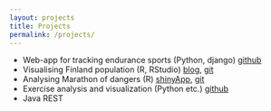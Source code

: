 ```yaml
---
layout: projects
title: Projects
permalink: /projects/
---
```


- Web-app for tracking endurance sports (Python, django) [github](https://github.com/tkettu/rokego)
- Visualising Finland population (R, RStudio) [blog](https://teroki.wordpress.com/2017/01/26/suomen-vaeston-jakautumisen-visualisointia/), [git](https://github.com/tkettu/suomiVisualization)
- Analysing Marathon of dangers (R) [shinyApp](https://teroki.shinyapps.io/runners/), [git](https://github.com/tkettu/shinyRunners)
- Exercise analysis and visualization (Python etc.) [github](https://github.com/tkettu/exercise-analysis)
- Java REST
